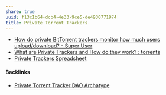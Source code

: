```yaml
---
share: true
uuid: f13c1b64-dcb4-4e33-9ce5-de4930771974
title: Private Torrent Trackers
---
```

* [How do private BitTorrent trackers monitor how much users upload/download? - Super User](https://superuser.com/questions/211264/how-do-private-bittorrent-trackers-monitor-how-much-users-upload-download)
* [What are Private Trackers and How do they work? : torrents](https://old.reddit.com/r/torrents/comments/174b1d/what_are_private_trackers_and_how_do_they_work/)
* [Private Trackers Spreadsheet](https://hdvinnie.github.io/Private-Trackers-Spreadsheet/)


#### Backlinks

* [Private Torrent Tracker DAO Archatype](/5c8d263c-c8df-4a78-a952-870b7b78467c)